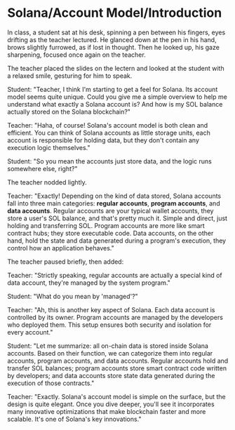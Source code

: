 # Solana/Account Model/Introduction

In class, a student sat at his desk, spinning a pen between his fingers, eyes drifting as the teacher lectured. He glanced down at the pen in his hand, brows slightly furrowed, as if lost in thought. Then he looked up, his gaze sharpening, focused once again on the teacher.

The teacher placed the slides on the lectern and looked at the student with a relaxed smile, gesturing for him to speak.

Student: "Teacher, I think I'm starting to get a feel for Solana. Its account model seems quite unique. Could you give me a simple overview to help me understand what exactly a Solana account is? And how is my SOL balance actually stored on the Solana blockchain?"

Teacher: "Haha, of course! Solana's account model is both clean and efficient. You can think of Solana accounts as little storage units, each account is responsible for holding data, but they don't contain any execution logic themselves."

Student: "So you mean the accounts just store data, and the logic runs somewhere else, right?"

The teacher nodded lightly.

Teacher: "Exactly! Depending on the kind of data stored, Solana accounts fall into three main categories: **regular accounts**, **program accounts**, and **data accounts**. Regular accounts are your typical wallet accounts, they store a user's SOL balance, and that's pretty much it. Simple and direct, just holding and transferring SOL. Program accounts are more like smart contract hubs; they store executable code. Data accounts, on the other hand, hold the state and data generated during a program's execution, they control how an application behaves."

The teacher paused briefly, then added:

Teacher: "Strictly speaking, regular accounts are actually a special kind of data account, they're managed by the system program."

Student: "What do you mean by 'managed'?"

Teacher: "Ah, this is another key aspect of Solana. Each data account is controlled by its owner. Program accounts are managed by the developers who deployed them. This setup ensures both security and isolation for every account."

Student: "Let me summarize: all on-chain data is stored inside Solana accounts. Based on their function, we can categorize them into regular accounts, program accounts, and data accounts. Regular accounts hold and transfer SOL balances; program accounts store smart contract code written by developers; and data accounts store state data generated during the execution of those contracts."

Teacher: "Exactly. Solana's account model is simple on the surface, but the design is quite elegant. Once you dive deeper, you'll see it incorporates many innovative optimizations that make blockchain faster and more scalable. It's one of Solana's key innovations."
